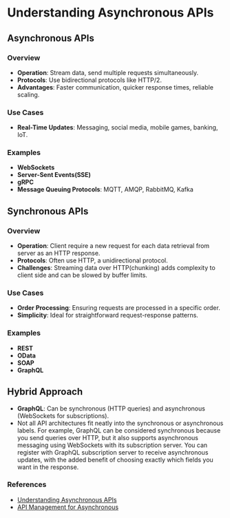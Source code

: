 # Understanding Asynchronous APIs

## **Asynchronous APIs**

### **Overview**
- **Operation**: Stream data, send multiple requests simultaneously.
- **Protocols**: Use bidirectional protocols like HTTP/2.
- **Advantages**: Faster communication, quicker response times, reliable scaling.

### **Use Cases**
- **Real-Time Updates**: Messaging, social media, mobile games, banking, IoT.

### **Examples**
- **WebSockets**
- **Server-Sent Events(SSE)**
- **gRPC**
- **Message Queuing Protocols**: MQTT, AMQP, RabbitMQ, Kafka

## **Synchronous APIs**

### **Overview**
- **Operation**: Client require a new request for each data retrieval from server as an HTTP response.
- **Protocols**: Often use HTTP, a unidirectional protocol.
- **Challenges**: Streaming data over HTTP(chunking) adds complexity to client side and can be slowed by buffer limits.

### **Use Cases**
- **Order Processing**: Ensuring requests are processed in a specific order.
- **Simplicity**: Ideal for straightforward request-response patterns.

### **Examples**
- **REST**
- **OData**
- **SOAP**
- **GraphQL**

## **Hybrid Approach**
- **GraphQL**: Can be synchronous (HTTP queries) and asynchronous (WebSockets for subscriptions).
- Not all API architectures fit neatly into the synchronous or asynchronous labels. For example, GraphQL can be considered synchronous because you send queries over HTTP, but it also supports asynchronous messaging using WebSockets with its subscription server. You can register with GraphQL subscription server to receive asynchronous updates, with the added benefit of choosing exactly which fields you want in the response.

### **References**
- [Understanding Asynchronous APIs](https://blog.postman.com/understanding-asynchronous-apis/)
- [API Management for Asynchronous](https://apidog.com/blog/api-management-for-asynchronous/)

